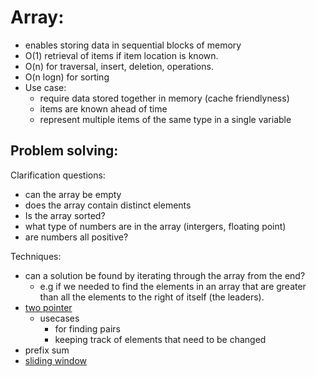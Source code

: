 # Array:

- enables storing data in sequential blocks of memory
- O(1) retrieval of items if item location is known.
- O(n) for traversal, insert, deletion, operations.
- O(n logn) for sorting
- Use case:
  - require data stored together in memory (cache friendlyness)
  - items are known ahead of time
  - represent multiple items of the same type in a single variable

## Problem solving:

Clarification questions:

- can the array be empty
- does the array contain distinct elements
- Is the array sorted?
- what type of numbers are in the array (intergers, floating point)
- are numbers all positive?

Techniques:

- can a solution be found by iterating through the array from the end?
  - e.g if we needed to find the elements in an array that are greater than all the elements to the right of itself (the leaders).
- [two pointer](https://www.geeksforgeeks.org/two-pointers-technique/)
  - usecases
    - for finding pairs
    - keeping track of elements that need to be changed
- prefix sum
- [sliding window](https://www.geeksforgeeks.org/window-sliding-technique/)
